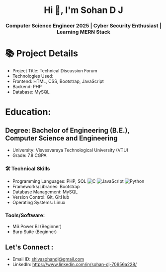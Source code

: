 <h1 align="center">Hi 👋, I'm Sohan D J</h1>
<h3 align="center">Computer Science Engineer 2025 | Cyber Security Enthusiast | Learning MERN Stack </h3>

# 📚 Project Details
- Project Title: Technical Discussion Forum
- Technologies Used:
- Frontend: HTML, CSS, Bootstrap, JavaScript
- Backend: PHP
- Database: MySQL

# Education:
## Degree: Bachelor of Engineering (B.E.), Computer Science and Engineering
- University: Visvesvaraya Technological University (VTU)
- Grade: 7.8 CGPA

### 🛠️ Technical Skills
- Programming Languages: PHP, SQL
![C](https://img.shields.io/badge/c-%2300599C.svg?style=flat&logo=c&logoColor=white) ![JavaScript](https://img.shields.io/badge/javascript-%23323330.svg?style=flat&logo=javascript&logoColor=%23F7DF1E) ![Python](https://img.shields.io/badge/python-3670A0?style=flat&logo=python&logoColor=ffdd54)
- Frameworks/Libraries: Bootstrap
- Database Management: MySQL
- Version Control: Git, GitHub
- Operating Systems: Linux

### Tools/Software:
- MS Power BI (Beginner)
- Burp Suite (Beginner)

## Let's Connect : 
- Email ID: shivasohandj@gmail.com 
- LinkedIn: https://www.linkedin.com/in/sohan-dj-70956a228/ 
